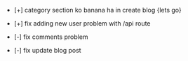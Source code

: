 -   [+] category section ko banana ha in create blog {lets go}

-   [+] fix adding new user problem with /api route
-   [-] fix comments problem
-   [-] fix update blog post
